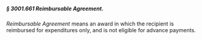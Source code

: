 ##### § 3001.661 Reimbursable Agreement. #####

*Reimbursable Agreement* means an award in which the recipient is reimbursed for expenditures only, and is not eligible for advance payments.